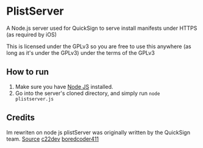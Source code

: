 # PlistServer
A Node.js server used for QuickSign to serve install manifests under HTTPS (as required by iOS)



This is licensed under the GPLv3 so you are free to use this anywhere (as long as it's under the GPLv3) under the terms of the GPLv3

## How to run
1. Make sure you have [Node JS](https://nodejs.org/en/download) installed.
2. Go into the server's cloned directory, and simply run `node plistserver.js`

## Credits
Im rewriten on node js
plistServer was originally written by the QuickSign team.
[Source](https://github.com/QuickSign-Team/plistserver)
[c22dev](https://github.com/c22dev)
[boredcoder411](https://github.com/boredcoder411)
